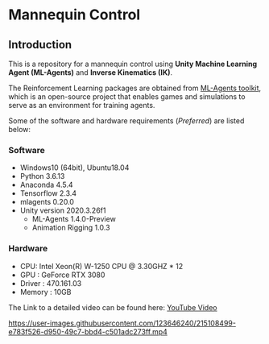 # Mannequin Control
## Introduction
This is a repository for a mannequin control using **Unity Machine Learning Agent (ML-Agents)** and **Inverse Kinematics (IK)**.

The Reinforcement Learning packages are obtained from [ML-Agents toolkit](https://github.com/Unity-Technologies/ml-agents), which is an open-source project that enables games and simulations to serve as an environment for training agents.

Some of the software and hardware requirements (*Preferred*) are listed below:

### Software
- Windows10 (64bit), Ubuntu18.04
- Python 3.6.13
- Anaconda 4.5.4
- Tensorflow 2.3.4
- mlagents 0.20.0
- Unity version 2020.3.26f1
  - ML-Agents 1.4.0-Preview
  - Animation Rigging 1.0.3
### Hardware
- CPU: Intel Xeon(R) W-1250 CPU @ 3.30GHZ * 12
- GPU : GeForce RTX 3080
- Driver : 470.161.03
- Memory : 10GB

The Link to a detailed video can be found here:
[YouTube Video](https://www.youtube.com/watch?v=BFh_HsWkuDM)

https://user-images.githubusercontent.com/123646240/215108499-e783f526-d950-49c7-bbd4-c501adc273ff.mp4



